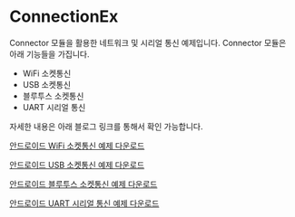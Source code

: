 # ConnectionEx

Connector 모듈을 활용한 네트워크 및 시리얼 통신 예제입니다.
Connector 모듈은 아래 기능들을 가집니다.
 - WiFi 소켓통신
 - USB 소켓통신
 - 블루투스 소켓통신
 - UART 시리얼 통신


자세한 내용은 아래 블로그 링크를 통해서 확인 가능합니다.



[안드로이드 WiFi 소켓통신 예제 다운로드](https://joo-selfdev.tistory.com/entry/%EC%95%88%EB%93%9C%EB%A1%9C%EC%9D%B4%EB%93%9C-WiFi-%EC%86%8C%EC%BC%93-%ED%86%B5%EC%8B%A0-%EC%98%88%EC%A0%9C-%EB%8B%A4%EC%9A%B4%EB%A1%9C%EB%93%9C)



[안드로이드 USB 소켓통신 예제 다운로드](https://joo-selfdev.tistory.com/entry/%EC%95%88%EB%93%9C%EB%A1%9C%EC%9D%B4%EB%93%9C-USB-%EC%86%8C%EC%BC%93-%ED%86%B5%EC%8B%A0-%EC%98%88%EC%A0%9C-%EB%8B%A4%EC%9A%B4%EB%A1%9C%EB%93%9C)



[안드로이드 블루투스 소켓통신 예제 다운로드](https://joo-selfdev.tistory.com/entry/%EC%95%88%EB%93%9C%EB%A1%9C%EC%9D%B4%EB%93%9C-%EB%B8%94%EB%A3%A8%ED%88%AC%EC%8A%A4-%EC%86%8C%EC%BC%93-%ED%86%B5%EC%8B%A0-%EC%98%88%EC%A0%9C-%EB%8B%A4%EC%9A%B4%EB%A1%9C%EB%93%9C)



[안드로이드 UART 시리얼 통신 예제 다운로드](https://joo-selfdev.tistory.com/entry/%EC%95%88%EB%93%9C%EB%A1%9C%EC%9D%B4%EB%93%9C-UART-%EC%8B%9C%EB%A6%AC%EC%96%BC-%ED%86%B5%EC%8B%A0-%EC%98%88%EC%A0%9C-%EB%8B%A4%EC%9A%B4%EB%A1%9C%EB%93%9C)
